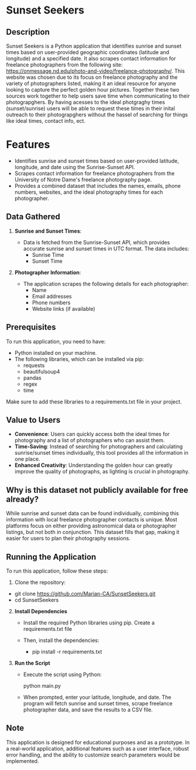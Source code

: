 # Sunset Seekers

## Description

Sunset Seekers is a Python application that identifies sunrise and sunset times based on user-provided geographic coordinates (latitude and longitude) and a specified date. It also scrapes contact information for freelance photographers from the following site: https://onmessage.nd.edu/photo-and-video/freelance-photography/. This website was chosen due to its focus on freelance photography and the variety of photographers listed, making it an ideal resource for anyone looking to capture the perfect golden hour pictures. Together these two sources work together to help users save time when communicating to their photograpghers. By having acesses to the ideal photgraghy times (sunset/sunrise) users will be able to request these times in their inital outreach to their photograpghers without the hassel of searching for things like ideal times, contact info, ect.  

# Features
- Identifies sunrise and sunset times based on user-provided latitude, longitude, and date using the Sunrise-Sunset API.
- Scrapes contact information for freelance photographers from the University of Notre Dame's freelance photography page.
- Provides a combined dataset that includes the names, emails, phone numbers, websites, and the ideal photography times for each photographer.

## Data Gathered

1. **Sunrise and Sunset Times**:
   - Data is fetched from the Sunrise-Sunset API, which provides accurate sunrise and sunset times in UTC format. The data includes:
     - Sunrise Time
     - Sunset Time

2. **Photographer Information**:
   - The application scrapes the following details for each photographer:
     - Name
     - Email addresses
     - Phone numbers
     - Website links (if available)

## Prerequisites
To run this application, you need to have:
- Python installed on your machine.
- The following libraries, which can be installed via pip:
  - requests
  - beautifulsoup4
  - pandas
  - regex
  - time

Make sure to add these libraries to a requirements.txt file in your project.

## Value to Users

- **Convenience**: Users can quickly access both the ideal times for photography and a list of photographers who can assist them.
- **Time-Saving**: Instead of searching for photographers and calculating sunrise/sunset times individually, this tool provides all the information in one place.
- **Enhanced Creativity**: Understanding the golden hour can greatly improve the quality of photographs, as lighting is crucial in photography.

## Why is this dataset not publicly available for free already?

While sunrise and sunset data can be found individually, combining this information with local freelance photographer contacts is unique. Most platforms focus on either providing astronomical data or photographer listings, but not both in conjunction. This dataset fills that gap, making it easier for users to plan their photography sessions.

## Running the Application

To run this application, follow these steps:

1. Clone the repository:
 - git clone https://github.com/Marian-CA/SunsetSeekers.git
 - cd SunsetSeekers

2. **Install Dependencies**

    - Install the required Python libraries using pip. Create a requirements.txt file 

    - Then, install the dependencies:

        - pip install -r requirements.txt

3. **Run the Script**

    - Execute the script using Python:

        python main.py

    - When prompted, enter your latitude, longitude, and date. The program will fetch sunrise and sunset times, scrape freelance photographer data, and save the results to a CSV file.
   
## Note
This application is designed for educational purposes and as a prototype. In a real-world application, additional features such as a user interface, robust error handling, and the ability to customize search parameters would be implemented.
